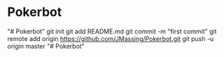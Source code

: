 # Pokerbot
"# Pokerbot"  git init git add README.md git commit -m "first commit" git remote add origin https://github.com/JMassing/Pokerbot.git git push -u origin master
"# Pokerbot" 
